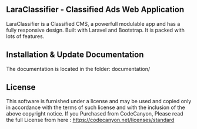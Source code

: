 ## LaraClassifier - Classified Ads Web Application

LaraClassifier is a Classified CMS, a powerfull modulable app and has a fully responsive design. Built with Laravel and Bootstrap. It is packed with lots of features.


## Installation & Update Documentation

The documentation is located in the folder: documentation/


## License

This software is furnished under a license and may be used and copied only in accordance with the terms of such license and with the inclusion of the above copyright notice. If you Purchased from CodeCanyon, Please read the full License from here : https://codecanyon.net/licenses/standard
